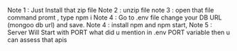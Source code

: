 Note 1 : Just Install that zip file
Note 2 : unzip file
note 3 : open that file command promt , type npm i
Note 4 : Go to .env file change your DB URL (mongoo db url) and save.
Note 4 : install npm and npm start,
Note 5 : Server Will Start with PORT what did u mention in .env PORT variable
then u can assess that apis
